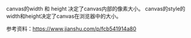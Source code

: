canvas的width 和 height 决定了canvas内部的像素大小。
canvas的style的width和height决定了canvas在浏览器中的大小。

参考资料：https://www.jianshu.com/p/fcb541914a80